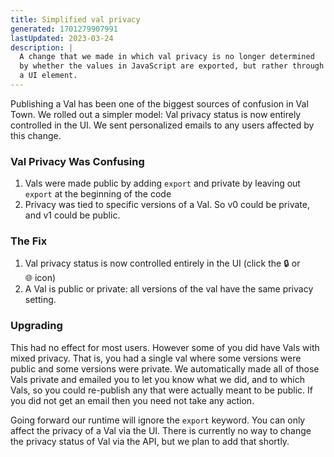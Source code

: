 ```yaml
---
title: Simplified val privacy
generated: 1701279907991
lastUpdated: 2023-03-24
description: |
  A change that we made in which val privacy is no longer determined
  by whether the values in JavaScript are exported, but rather through
  a UI element.
---
```


Publishing a Val has been one of the biggest sources of confusion in Val Town.
We rolled out a simpler model: Val privacy status is now entirely controlled in
the UI. We sent personalized emails to any users affected by this change.

### Val Privacy Was Confusing

1. Vals were made public by adding `export` and private by leaving out `export`
   at the beginning of the code
2. Privacy was tied to specific versions of a Val. So v0 could be private, and
   v1 could be public.

### The Fix

1. Val privacy status is now controlled entirely in the UI (click the 🔒 or
   🌐 icon)
2. A Val is public or private: all versions of the val have the same privacy
   setting.

### Upgrading

This had no effect for most users. However some of you did have Vals with mixed
privacy. That is, you had a single val where some versions were public and some
versions were private. We automatically made all of those Vals private and
emailed you to let you know what we did, and to which Vals, so you could
re-publish any that were actually meant to be public. If you did not get an
email then you need not take any action.

Going forward our runtime will ignore the `export` keyword. You can only affect
the privacy of a Val via the UI. There is currently no way to change the privacy
status of Val via the API, but we plan to add that shortly.
